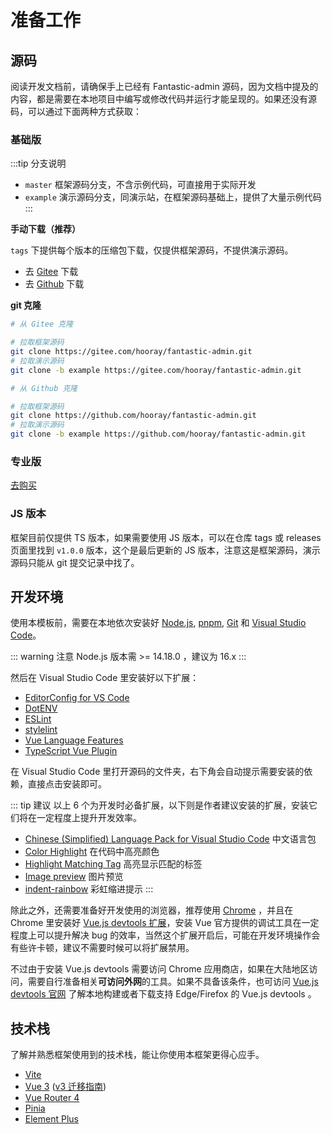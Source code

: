 # 准备工作

## 源码

阅读开发文档前，请确保手上已经有 Fantastic-admin 源码，因为文档中提及的内容，都是需要在本地项目中编写或修改代码并运行才能呈现的。如果还没有源码，可以通过下面两种方式获取：

### 基础版

:::tip 分支说明
- `master` 框架源码分支，不含示例代码，可直接用于实际开发
- `example` 演示源码分支，同演示站，在框架源码基础上，提供了大量示例代码
:::

**手动下载（推荐）**

`tags` 下提供每个版本的压缩包下载，仅提供框架源码，不提供演示源码。

- 去 [Gitee](https://gitee.com/hooray/fantastic-admin/tags) 下载
- 去 [Github](https://github.com/hooray/fantastic-admin/tags) 下载

**git 克隆**

<!-- TODO 等 vitepress 更新后，使用 code group 代替 -->

```sh
# 从 Gitee 克隆

# 拉取框架源码
git clone https://gitee.com/hooray/fantastic-admin.git
# 拉取演示源码
git clone -b example https://gitee.com/hooray/fantastic-admin.git
```

```sh
# 从 Github 克隆

# 拉取框架源码
git clone https://github.com/hooray/fantastic-admin.git
# 拉取演示源码
git clone -b example https://github.com/hooray/fantastic-admin.git
```

### 专业版

[去购买](../buy)

### JS 版本

框架目前仅提供 TS 版本，如果需要使用 JS 版本，可以在仓库 tags 或 releases 页面里找到 `v1.0.0` 版本，这个是最后更新的 JS 版本，注意这是框架源码，演示源码只能从 git 提交记录中找了。

## 开发环境

使用本模板前，需要在本地依次安装好 [Node.js](https://nodejs.org/zh-cn/), [pnpm](https://pnpm.io/zh/), [Git](https://git-scm.com/) 和 [Visual Studio Code](https://code.visualstudio.com/)。

::: warning 注意
Node.js 版本需 >= 14.18.0 ，建议为 16.x
:::

然后在 Visual Studio Code 里安装好以下扩展：

- [EditorConfig for VS Code](https://marketplace.visualstudio.com/items?itemName=EditorConfig.EditorConfig)
- [DotENV](https://marketplace.visualstudio.com/items?itemName=mikestead.dotenv)
- [ESLint](https://marketplace.visualstudio.com/items?itemName=dbaeumer.vscode-eslint)
- [stylelint](https://marketplace.visualstudio.com/items?itemName=stylelint.vscode-stylelint)
- [Vue Language Features](https://marketplace.visualstudio.com/items?itemName=Vue.volar)
- [TypeScript Vue Plugin](https://marketplace.visualstudio.com/items?itemName=Vue.vscode-typescript-vue-plugin)

在 Visual Studio Code 里打开源码的文件夹，右下角会自动提示需要安装的依赖，直接点击安装即可。

<ZoomImg src="/vscode.png" />

::: tip 建议
以上 6 个为开发时必备扩展，以下则是作者建议安装的扩展，安装它们将在一定程度上提升开发效率。

- [Chinese (Simplified) Language Pack for Visual Studio Code](https://marketplace.visualstudio.com/items?itemName=MS-CEINTL.vscode-language-pack-zh-hans) 中文语言包
- [Color Highlight](https://marketplace.visualstudio.com/items?itemName=naumovs.color-highlight) 在代码中高亮颜色
- [Highlight Matching Tag](https://marketplace.visualstudio.com/items?itemName=vincaslt.highlight-matching-tag) 高亮显示匹配的标签
- [Image preview](https://marketplace.visualstudio.com/items?itemName=kisstkondoros.vscode-gutter-preview) 图片预览
- [indent-rainbow](https://marketplace.visualstudio.com/items?itemName=oderwat.indent-rainbow) 彩虹缩进提示
:::

除此之外，还需要准备好开发使用的浏览器，推荐使用 [Chrome](https://www.google.cn/chrome/) ，并且在 Chrome 里安装好 [Vue.js devtools 扩展](https://chrome.google.com/webstore/detail/vuejs-devtools/nhdogjmejiglipccpnnnanhbledajbpd)，安装 Vue 官方提供的调试工具在一定程度上可以提升解决 bug 的效率，当然这个扩展开启后，可能在开发环境操作会有些许卡顿，建议不需要时候可以将扩展禁用。

不过由于安装 Vue.js devtools 需要访问 Chrome 应用商店，如果在大陆地区访问，需要自行准备相关**可访问外网**的工具。如果不具备该条件，也可访问 [Vue.js devtools 官网](https://devtools.vuejs.org/) 了解本地构建或者下载支持 Edge/Firefox 的 Vue.js devtools 。

## 技术栈

了解并熟悉框架使用到的技术栈，能让你使用本框架更得心应手。

- [Vite](https://cn.vitejs.dev/)
- [Vue 3](https://cn.vuejs.org/) ([v3 迁移指南](https://v3-migration.vuejs.org/))
- [Vue Router 4](https://router.vuejs.org/zh/)
- [Pinia](https://pinia.vuejs.org/zh/)
- [Element Plus](https://element-plus.org/zh-CN/)

